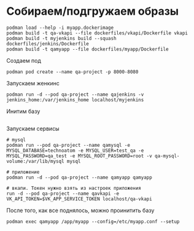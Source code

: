 
# Собираем/подгружаем образы
```
podman load --help -i myapp.dockerimage
podman build -t qa-vkapi --file dockerfiles/vkapi/Dockerfile vkapi
podman build -t myjenkins build --squash dockerfiles/jenkins/Dockerfile
podman build -t qamyapp --file dockerfiles/myapp/Dockerfile
```

Создаем под
```
podman pod create --name qa-project -p 8000-8080
```

Запускаем женкинс
```
podman run -d --pod qa-project --name qajenkins -v jenkins_home:/var/jenkins_home localhost/myjenkins
```

Инитим базу
```

```

Запускаем сервисы
```
# mysql
podman run --pod qa-project --name qamysql -e MYSQL_DATABASE=technoatom -e MYSQL_USER=test_qa -e MYSQL_PASSWORD=qa_test -e MYSQL_ROOT_PASSWORD=root -v qa-mysql-volume:/var/lib/mysql mysql

# приложение
podman run -d --pod qa-project --name qamyapp qamyapp

# вкапи. Токен нужно взять из настроек приложения
run -d --pod qa-project --name qavkapi -e VK_API_TOKEN=$VK_APP_SERVICE_TOKEN localhost/qa-vkapi
```

После того, как все поднялось, можно проинитить базу
```
podman exec qamyapp /app/myapp --config=/etc/myapp.conf --setup
```
